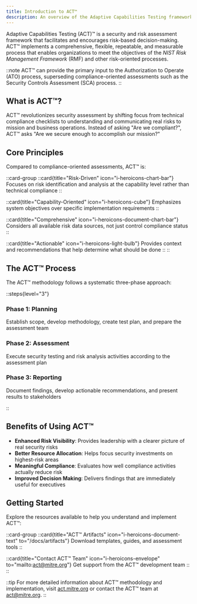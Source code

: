 ```yaml
---
title: Introduction to ACT™
description: An overview of the Adaptive Capabilities Testing framework for risk-based security assessment
---
```


Adaptive Capabilities Testing (ACT)™ is a security and risk assessment framework that facilitates and encourages risk-based decision-making. ACT™ implements a comprehensive, flexible, repeatable, and measurable process that enables organizations to meet the objectives of the _NIST Risk Management Framework_ (RMF) and other risk-oriented processes.

::note
ACT™ can provide the primary input to the Authorization to Operate (ATO) process, superseding compliance-oriented assessments such as the Security Controls Assessment (SCA) process.
::

## What is ACT™?

ACT™ revolutionizes security assessment by shifting focus from technical compliance checklists to understanding and communicating real risks to mission and business operations. Instead of asking "Are we compliant?", ACT™ asks "Are we secure enough to accomplish our mission?"

## Core Principles

Compared to compliance-oriented assessments, ACT™ is:

::card-group
::card{title="Risk-Driven" icon="i-heroicons-chart-bar"}
Focuses on risk identification and analysis at the capability level rather than technical compliance
::

::card{title="Capability-Oriented" icon="i-heroicons-cube"}
Emphasizes system objectives over specific implementation requirements
::

::card{title="Comprehensive" icon="i-heroicons-document-chart-bar"}
Considers all available risk data sources, not just control compliance status
::

::card{title="Actionable" icon="i-heroicons-light-bulb"}
Provides context and recommendations that help determine what should be done
::
::

## The ACT™ Process

The ACT™ methodology follows a systematic three-phase approach:

::steps{level="3"}

### Phase 1: Planning

Establish scope, develop methodology, create test plan, and prepare the assessment team

### Phase 2: Assessment

Execute security testing and risk analysis activities according to the assessment plan

### Phase 3: Reporting

Document findings, develop actionable recommendations, and present results to stakeholders

::

## Benefits of Using ACT™

- **Enhanced Risk Visibility**: Provides leadership with a clearer picture of real security risks
- **Better Resource Allocation**: Helps focus security investments on highest-risk areas
- **Meaningful Compliance**: Evaluates how well compliance activities actually reduce risk
- **Improved Decision Making**: Delivers findings that are immediately useful for executives

## Getting Started

Explore the resources available to help you understand and implement ACT™:

::card-group
::card{title="ACT™ Artifacts" icon="i-heroicons-document-text" to="/docs/artifacts"}
Download templates, guides, and assessment tools
::

::card{title="Contact ACT™ Team" icon="i-heroicons-envelope" to="mailto:act@mitre.org"}
Get support from the ACT™ development team
::
::

::tip
For more detailed information about ACT™ methodology and implementation, visit [act.mitre.org](https://act.mitre.org) or contact the ACT™ team at [act@mitre.org](mailto:act@mitre.org).
::
